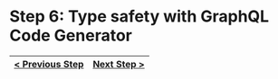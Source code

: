 # Step 6: Type safety with GraphQL Code Generator

[//]: # (head-end)




[//]: # (foot-start)

[{]: <helper> (navStep)

| [< Previous Step](https://github.com/Urigo/WhatsApp-Clone-Server/tree/master@next/.tortilla/manuals/views/step5.md) | [Next Step >](https://github.com/Urigo/WhatsApp-Clone-Server/tree/master@next/.tortilla/manuals/views/step7.md) |
|:--------------------------------|--------------------------------:|

[}]: #
